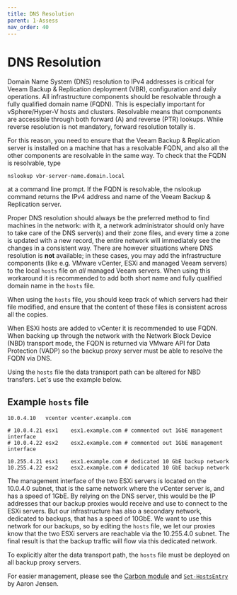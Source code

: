 ```yaml
---
title: DNS Resolution
parent: 1-Assess
nav_order: 40
---
```


# DNS Resolution
Domain Name System (DNS) resolution to IPv4 addresses is critical for Veeam Backup & Replication deployment (VBR), configuration and daily operations. All infrastructure components should be resolvable through a fully qualified domain name (FQDN). This is especially important for vSphere/Hyper-V hosts and clusters. Resolvable means that components are accessible through both forward (A) and reverse (PTR) lookups. While reverse resolution is not mandatory, forward resolution totally is.

For this reason, you need to ensure that the Veeam Backup & Replication server is installed on a machine that has a resolvable FQDN, and also all the other components are resolvable in the same way. To check that the FQDN is resolvable, type

`nslookup vbr-server-name.domain.local`

at a command line prompt. If the FQDN is resolvable, the nslookup command returns the IPv4 address and name of the Veeam Backup & Replication server.

Proper DNS resolution should always be the preferred method to find machines in the network: with it, a network administrator should only have to take care of the DNS server(s) and their zone files, and every time a zone is updated with a new record, the entire network will immediately see the changes in a consistent way. There are however situations where DNS resolution is __not__ available; in these cases, you may add the infrastructure components (like e.g. VMware vCenter, ESXi and managed Veeam servers) to the local `hosts` file on _all_ managed Veeam servers. When using this workaround it is recommended to add both short name and fully qualified domain name in the `hosts` file.

When using the `hosts` file, you should keep track of which servers had their file modified, and ensure that the content of these files is consistent across all the copies.

When ESXi hosts are added to vCenter it is recommended to use FQDN. When backing up through the network with the Network Block Device (NBD) transport mode, the FQDN is returned via VMware API for Data Protection (VADP) so the backup proxy server must be able to resolve the FQDN via DNS.

Using the `hosts` file the data transport path can be altered for NBD transfers. Let's use the example below.

## Example `hosts` file

	10.0.4.10	vcenter	vcenter.example.com

	# 10.0.4.21	esx1	esx1.example.com # commented out 1GbE management interface
	# 10.0.4.22	esx2	esx2.example.com # commented out 1GbE management interface

	10.255.4.21	esx1	esx1.example.com # dedicated 10 GbE backup network
	10.255.4.22	esx2	esx2.example.com # dedicated 10 GbE backup network

The management interface of the two ESXi servers is located on the 10.0.4.0 subnet, that is the same network where the vCenter server is, and has a speed of 1GbE. By relying on the DNS server, this would be the IP addresses that our backup proxies would receive and use to connect to the ESXi servers. But our infrastructure has also a secondary network, dedicated to backups, that has a speed of 10GbE. We want to use this network for our backups, so by editing the `hosts` file, we let our proxies know that the two ESXi servers are reachable via the 10.255.4.0 subnet. The final result is that the backup traffic will flow via this dedicated network.

To explicitly alter the data transport path, the `hosts` file must be deployed on all backup proxy servers.

For easier management, please see the [Carbon module](http://get-carbon.org) and [`Set-HostsEntry`](http://get-carbon.org/Set-HostsEntry.html) by Aaron Jensen.
